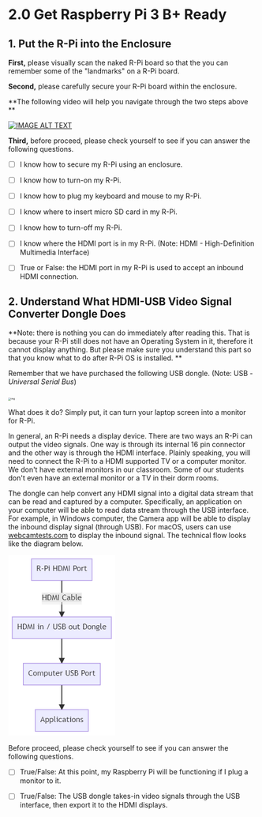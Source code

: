 # 2.0 Get Raspberry Pi 3 B+ Ready 



## 1. Put the R-Pi into the Enclosure 

**First,** please visually scan the naked R-Pi board so that the you can remember some of the "landmarks" on a R-Pi board. 

**Second,** please carefully secure your R-Pi board within the enclosure. 

**The following video will help you navigate through the two steps above ** 

[![IMAGE ALT TEXT](http://img.youtube.com/vi/6GWcie7NXjY/0.jpg)](https://www.youtube.com/watch?v=6GWcie7NXjY "Overview of Raspberry Pi 3 B+ Hardware & Putting it in an Enclosure")



**Third,** before proceed, please check yourself to see if you can answer the following questions. 

- [ ] I know how to secure my R-Pi using an enclosure. 
- [ ] I know how to turn-on my R-Pi. 
- [ ] I know how to plug my keyboard and mouse to my R-Pi. 
- [ ] I know where to insert micro SD card in my R-Pi. 
- [ ] I know how to turn-off my R-Pi. 
- [ ] I know where the HDMI port is in my R-Pi. (Note: HDMI - High-Definition Multimedia Interface)
- [ ] True or False: the HDMI port in my R-Pi is used to accept an inbound HDMI connection. 



## 2. Understand What HDMI-USB Video Signal Converter Dongle Does

**Note: there is nothing you can do immediately after reading this. That is because your R-Pi still does not have an Operating System in it, therefore it cannot display anything. But please make sure you understand this part so that you know what to do after R-Pi OS is installed. ** 

Remember that we have purchased the following USB dongle. (Note: USB - *Universal Serial Bus*)

<img src="https://m.media-amazon.com/images/I/518DbBtt+RL._AC_SL1000_.jpg" alt="img" style="zoom: 33%;" />

What does it do? Simply put, it can turn your laptop screen into a monitor for R-Pi. 

In general, an R-Pi needs a display device. There are two ways an R-Pi can output the video signals. One way is through its internal 16 pin connector and the other way is through the HDMI interface. Plainly speaking, you will need to connect the R-Pi to a HDMI supported TV or a computer monitor. We don't have external monitors in our classroom. Some of our students don't even have an external monitor or a TV in their dorm rooms. 

The dongle can help convert any HDMI signal into a digital data stream that can be read and captured by a computer. Specifically, an application on your computer will be able to read data stream through the USB interface. For example, in Windows computer, the Camera app will be able to display the inbound display signal (through USB). For macOS, users can use [webcamtests.com](https://webcamtests.com/) to display the inbound signal. The technical flow looks like the diagram below. 

![image-20210907232049050](./images/hdmi-to-usb-signal-flow)

Before proceed, please check yourself to see if you can answer the following questions. 

- [ ] True/False: At this point, my Raspberry Pi will be functioning if I plug a monitor to it. 
- [ ] True/False: The USB dongle takes-in video signals through the USB interface, then export it to the HDMI displays. 

